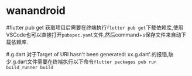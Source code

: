 # wanandroid

#flutter pub get
获取项目后需要在终端执行`flutter pub get`下载依赖库,使用VSCode也可以直接打开`pubspec.yaml`文件,然后command+s保存文件来自动下载依赖库.


#.g.dart
对于Target of URI hasn't been generated: xx.g.dart'.的报错,缺少.g.dart文件需要在终端执行以下命令`flutter packages pub run build_runner build`
